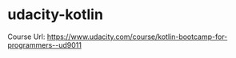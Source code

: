 # udacity-kotlin
Course Url: https://www.udacity.com/course/kotlin-bootcamp-for-programmers--ud9011
